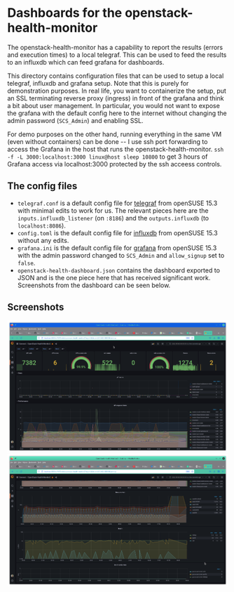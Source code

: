 # Dashboards for the openstack-health-monitor

The openstack-health-monitor has a capability to report the results (errors
and execution times) to a local telegraf. This can be used to feed the results
to an influxdb which can feed grafana for dashboards.

This directory contains configuration files that can be used to setup a local
telegraf, influxdb and grafana setup. Note that this is purely for demonstration
purposes. In real life, you want to containerize the setup, put an SSL terminating
reverse proxy (ingress) in front of the grafana and think a bit about user
management. In particular, you would not want to expose the grafana with the
default config here to the internet without changing the admin password (`SCS_Admin`)
and enabling SSL.

For demo purposes on the other hand, running everything in the same VM (even
without containers) can be done -- I use ssh port forwarding to access the
Grafana in the host that runs the openstack-health-monitor.
`ssh -f -L 3000:localhost:3000 linux@host sleep 10800`
to get 3 hours of Grafana access via localhost:3000 protected by the
ssh acceess controls.

## The config files

* `telegraf.conf` is a default config file for [telegraf](https://www.influxdata.com/time-series-platform/telegraf/)
  from openSUSE 15.3 with minimal edits to work for us. The relevant pieces here are the
  `inputs.influxdb_listener` (on `:8186`) and the `outputs.influxdb` (to `localhost:8086`).
* `config.toml` is the default config file for [influxdb](https://www.influxdata.com/time-series-platform/)
  from openSUSE 15.3 without any edits.
* `grafana.ini` is the default config file for [grafana](https://grafana.com/)
  from openSUSE 15.3 with the admin password changed to `SCS_Admin` and `allow_signup` set to `false`.
* `openstack-health-dashboard.json` contains the dashboard exported to JSON and is the one piece here
  that has received significant work. Screenshots from the dashboard can be seen below.

## Screenshots

![](SCS1-gxscshm-20220502.png)
![](SCS2-gxscshm-20220502.png)
